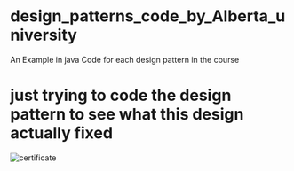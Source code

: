 # design_patterns_code_by_Alberta_university
An Example in java Code for each design pattern in the course
# just trying to code the design pattern to see what this design actually fixed
![certificate](/design-pattern-certificate.png)
